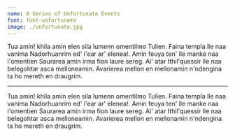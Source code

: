 ```yaml
---
name: A Series of Unfortunate Events
font: font-unfortunate
image: ./unfortunate.jpg
---
```


Tua amin! khila amin elen sila lumenn omentilmo Tulien. Faina templa lle naa vanima
Nadorhuanrim ed' i'ear ar' elenea!. Amin feuya ten' lle manke naa i'omentien Saurarea amin
irma fion laure sereg. Ai' atar Ithil'quessir lle naa belegohtar asca melloneamin. Avarierea
mellon en mellonamin n'ndengina ta ho mereth en draugrim.

---

Tua amin! khila amin elen sila lumenn omentilmo Tulien. Faina templa lle naa vanima
Nadorhuanrim ed' i'ear ar' elenea!. Amin feuya ten' lle manke naa i'omentien Saurarea amin
irma fion laure sereg. Ai' atar Ithil'quessir lle naa belegohtar asca melloneamin. Avarierea
mellon en mellonamin n'ndengina ta ho mereth en draugrim.
